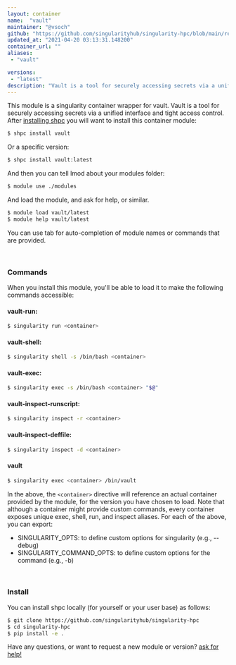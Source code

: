 ```yaml
---
layout: container
name:  "vault"
maintainer: "@vsoch"
github: "https://github.com/singularityhub/singularity-hpc/blob/main/registry/vault/container.yaml"
updated_at: "2021-04-20 03:13:31.148200"
container_url: ""
aliases:
 - "vault"

versions:
 - "latest"
description: "Vault is a tool for securely accessing secrets via a unified interface and tight access control."
---
```


This module is a singularity container wrapper for vault.
Vault is a tool for securely accessing secrets via a unified interface and tight access control.
After [installing shpc](#install) you will want to install this container module:

```bash
$ shpc install vault
```

Or a specific version:

```bash
$ shpc install vault:latest
```

And then you can tell lmod about your modules folder:

```bash
$ module use ./modules
```

And load the module, and ask for help, or similar.

```bash
$ module load vault/latest
$ module help vault/latest
```

You can use tab for auto-completion of module names or commands that are provided.

<br>

### Commands

When you install this module, you'll be able to load it to make the following commands accessible:

#### vault-run:

```bash
$ singularity run <container>
```

#### vault-shell:

```bash
$ singularity shell -s /bin/bash <container>
```

#### vault-exec:

```bash
$ singularity exec -s /bin/bash <container> "$@"
```

#### vault-inspect-runscript:

```bash
$ singularity inspect -r <container>
```

#### vault-inspect-deffile:

```bash
$ singularity inspect -d <container>
```


#### vault
       
```bash
$ singularity exec <container> /bin/vault
```



In the above, the `<container>` directive will reference an actual container provided
by the module, for the version you have chosen to load. Note that although a container
might provide custom commands, every container exposes unique exec, shell, run, and
inspect aliases. For each of the above, you can export:

 - SINGULARITY_OPTS: to define custom options for singularity (e.g., --debug)
 - SINGULARITY_COMMAND_OPTS: to define custom options for the command (e.g., -b)

<br>
  
### Install

You can install shpc locally (for yourself or your user base) as follows:

```bash
$ git clone https://github.com/singularityhub/singularity-hpc
$ cd singularity-hpc
$ pip install -e .
```

Have any questions, or want to request a new module or version? [ask for help!](https://github.com/singularityhub/singularity-hpc/issues)